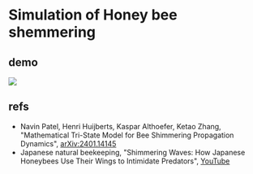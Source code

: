 # Simulation of Honey bee shemmering

## demo

<img src="demo.gif">

## refs
- Navin Patel, Henri Huijberts, Kaspar Althoefer, Ketao Zhang, "Mathematical Tri-State Model for Bee Shimmering Propagation Dynamics", [arXiv:2401.14145](https://arxiv.org/abs/2401.14145)
- Japanese natural beekeeping, "Shimmering Waves: How Japanese Honeybees Use Their Wings to Intimidate Predators", [YouTube](https://www.youtube.com/watch?v=Y8k7mTQoIhw) 
